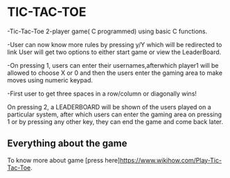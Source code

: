 # TIC-TAC-TOE
-Tic-Tac-Toe 2-player game( C programmed) 
using basic C functions.

-User can now know more rules by pressing 
y/Y which will be redirected to link
User will get two options to either start
 game or view the LeaderBoard.

-On pressing 1, users can enter their 
usernames,afterwhich player1 will be 
allowed to choose X or 0 and then the 
users enter the gaming area to make moves
 using numeric keypad.

-First user to get three spaces in a 
row/column or diagonally wins!

On pressing 2, a LEADERBOARD will be 
shown of the users played on a particular 
system, after which users can enter the 
gaming area on pressing 1 or by pressing 
any other key, they can end the game and 
come back later.

## Everything about the game
To know more about game [press here]<https://www.wikihow.com/Play-Tic-Tac-Toe>.
